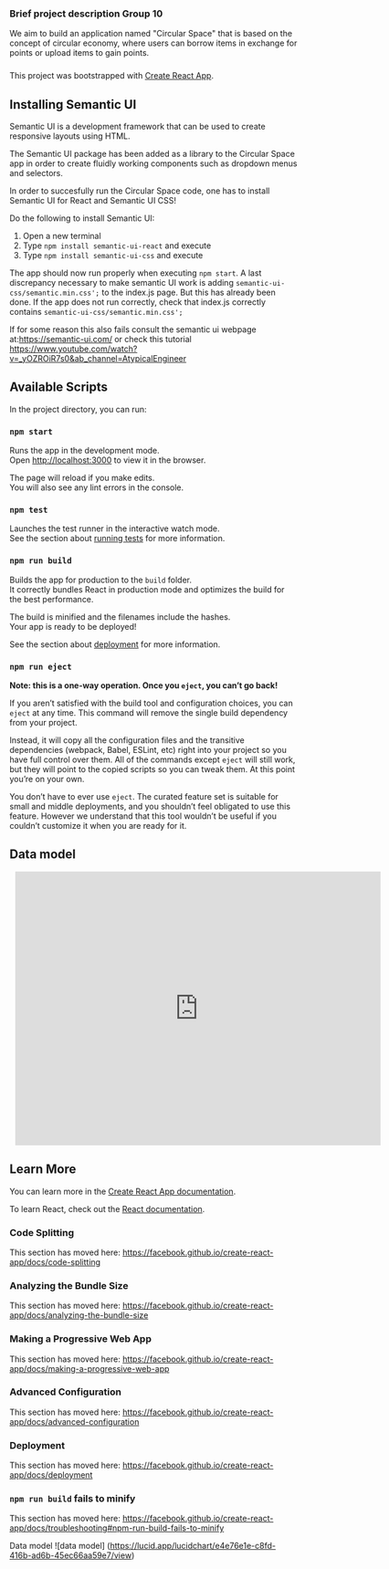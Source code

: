 ### Brief project description Group 10
We aim to build an application named "Circular Space" that is based on the concept of circular economy, where users can borrow items in exchange for points
or upload items to gain points. 
###

This project was bootstrapped with [Create React App](https://github.com/facebook/create-react-app).

## Installing Semantic UI

Semantic UI is a development framework that can be used to create responsive layouts using HTML.

The Semantic UI package has been added as a library to the Circular Space app in order to create fluidly working components such as dropdown menus and selectors.

In order to succesfully run the Circular Space code, one has to install Semantic UI for React and Semantic UI CSS!

Do the following to install Semantic UI:
1. Open a new terminal
2. Type `npm install semantic-ui-react` and execute
3. Type `npm install semantic-ui-css` and execute

The app should now run properly when executing `npm start`.
A last discrepancy necessary to make semantic UI work is adding `semantic-ui-css/semantic.min.css';` to the index.js page. But this has already been done.
If the app does not run correctly, check that index.js correctly contains `semantic-ui-css/semantic.min.css';`

If for some reason this also fails consult the semantic ui webpage at:https://semantic-ui.com/ or check this tutorial https://www.youtube.com/watch?v=_yOZROiR7s0&ab_channel=AtypicalEngineer


## Available Scripts

In the project directory, you can run:

### `npm start`

Runs the app in the development mode.<br />
Open [http://localhost:3000](http://localhost:3000) to view it in the browser.

The page will reload if you make edits.<br />
You will also see any lint errors in the console.

### `npm test`

Launches the test runner in the interactive watch mode.<br />
See the section about [running tests](https://facebook.github.io/create-react-app/docs/running-tests) for more information.

### `npm run build`

Builds the app for production to the `build` folder.<br />
It correctly bundles React in production mode and optimizes the build for the best performance.

The build is minified and the filenames include the hashes.<br />
Your app is ready to be deployed!

See the section about [deployment](https://facebook.github.io/create-react-app/docs/deployment) for more information.

### `npm run eject`

**Note: this is a one-way operation. Once you `eject`, you can’t go back!**

If you aren’t satisfied with the build tool and configuration choices, you can `eject` at any time. This command will remove the single build dependency from your project.

Instead, it will copy all the configuration files and the transitive dependencies (webpack, Babel, ESLint, etc) right into your project so you have full control over them. All of the commands except `eject` will still work, but they will point to the copied scripts so you can tweak them. At this point you’re on your own.

You don’t have to ever use `eject`. The curated feature set is suitable for small and middle deployments, and you shouldn’t feel obligated to use this feature. However we understand that this tool wouldn’t be useful if you couldn’t customize it when you are ready for it.

## Data model

<div style="width: 640px; height: 480px; margin: 10px; position: relative;"><iframe allowfullscreen frameborder="0" style="width:640px; height:480px" src="https://lucid.app/documents/embeddedchart/e4e76e1e-c8fd-416b-ad6b-45ec66aa59e7" id="5PlYksZ~CCQi"></iframe></div>

## Learn More

You can learn more in the [Create React App documentation](https://facebook.github.io/create-react-app/docs/getting-started).

To learn React, check out the [React documentation](https://reactjs.org/).

### Code Splitting

This section has moved here: https://facebook.github.io/create-react-app/docs/code-splitting

### Analyzing the Bundle Size

This section has moved here: https://facebook.github.io/create-react-app/docs/analyzing-the-bundle-size

### Making a Progressive Web App

This section has moved here: https://facebook.github.io/create-react-app/docs/making-a-progressive-web-app

### Advanced Configuration

This section has moved here: https://facebook.github.io/create-react-app/docs/advanced-configuration

### Deployment

This section has moved here: https://facebook.github.io/create-react-app/docs/deployment

### `npm run build` fails to minify

This section has moved here: https://facebook.github.io/create-react-app/docs/troubleshooting#npm-run-build-fails-to-minify

Data model
![data model] (https://lucid.app/lucidchart/e4e76e1e-c8fd-416b-ad6b-45ec66aa59e7/view) 


